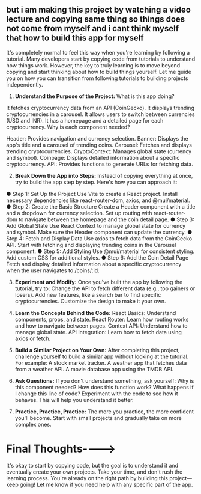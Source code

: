 ## but i am making this project by watching a video lecture and copying same thing so things does not come from myself and i cant think myself that how to build this app for myself

It's completely normal to feel this way when you're learning by following a tutorial. Many developers start by copying code from tutorials to understand how things work. However, the key to truly learning is to move beyond copying and start thinking about how to build things yourself. Let me guide you on how you can transition from following tutorials to building projects independently.

1. **Understand the Purpose of the Project:**
What is this app doing?

It fetches cryptocurrency data from an API (CoinGecko).
It displays trending cryptocurrencies in a carousel.
It allows users to switch between currencies (USD and INR).
It has a homepage and a detailed page for each cryptocurrency.
Why is each component needed?

Header: Provides navigation and currency selection.
Banner: Displays the app's title and a carousel of trending coins.
Carousel: Fetches and displays trending cryptocurrencies.
CryptoContext: Manages global state (currency and symbol).
Coinpage: Displays detailed information about a specific cryptocurrency.
API: Provides functions to generate URLs for fetching data.


2. **Break Down the App into Steps:**
Instead of copying everything at once, try to build the app step by step. Here's how you can approach it:

● Step 1: Set Up the Project
Use Vite to create a React project.
Install necessary dependencies like react-router-dom, axios, and @mui/material.
● Step 2: Create the Basic Structure
Create a Header component with a title and a dropdown for currency selection.
Set up routing with react-router-dom to navigate between the homepage and the coin detail page.
● Step 3: Add Global State
Use React Context to manage global state for currency and symbol.
Make sure the Header component can update the currency.
● Step 4: Fetch and Display Data
Use axios to fetch data from the CoinGecko API.
Start with fetching and displaying trending coins in the Carousel component.
● Step 5: Add Styling
Use @mui/material for consistent styling.
Add custom CSS for additional styles.
● Step 6: Add the Coin Detail Page
Fetch and display detailed information about a specific cryptocurrency when the user navigates to /coins/:id.



3. **Experiment and Modify:**
Once you've built the app by following the tutorial, try to:
Change the API to fetch different data (e.g., top gainers or losers).
Add new features, like a search bar to find specific cryptocurrencies.
Customize the design to make it your own.


4. **Learn the Concepts Behind the Code:**
React Basics: Understand components, props, and state.
React Router: Learn how routing works and how to navigate between pages.
Context API: Understand how to manage global state.
API Integration: Learn how to fetch data using axios or fetch.



5. **Build a Similar Project on Your Own:**
After completing this project, challenge yourself to build a similar app without looking at the tutorial. For example:
A stock market tracker.
A weather app that fetches data from a weather API.
A movie database app using the TMDB API.


6. **Ask Questions:**
If you don't understand something, ask yourself:
Why is this component needed?
How does this function work?
What happens if I change this line of code?
Experiment with the code to see how it behaves. This will help you understand it better.


7. **Practice, Practice, Practice:**
The more you practice, the more confident you'll become. Start with small projects and gradually take on more complex ones.

# Final Thoughts---->
It's okay to start by copying code, but the goal is to understand it and eventually create your own projects. Take your time, and don't rush the learning process. You're already on the right path by building this project—keep going! Let me know if you need help with any specific part of the app.